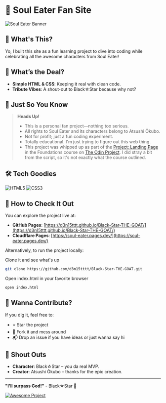 # 🌟 Soul Eater Fan Site

![Soul Eater Banner](https://img.shields.io/badge/Soul%20Eater-Black%E2%98%86Star-red?style=for-the-badge&logo=data:image/png;base64,iVBORw0KGgoAAAANSUhEUgAAAAEAAAABCAYAAAAfFcSJAAAACklEQVR4nGMAAQAABQABDQottAAAAABJRU5ErkJggg==)

## 📖 What's This?

Yo, I built this site as a fun learning project to dive into coding while celebrating all the awesome characters from Soul Eater!

## 🎯 What’s the Deal?

- **Simple HTML & CSS**: Keeping it real with clean code.
- **Tribute Vibes**: A shout-out to Black☆Star because why not?

## 🚨 Just So You Know

> **Heads Up!**
> - This is a personal fan project—nothing too serious.
> - All rights to Soul Eater and its characters belong to Atsushi Ōkubo.
> - Not for profit; just a fun coding experiment.
> - Totally educational. I'm just trying to figure out this web thing.
> - This project was whipped up as part of the [Project: Landing Page](https://www.theodinproject.com/lessons/foundations-landing-page) in the Foundations course on [The Odin Project](https://www.theodinproject.com/). I did stray a bit from the script, so it's not exactly what the course outlined.


## 🛠 Tech Goodies

![HTML5](https://img.shields.io/badge/HTML5-E34F26?style=for-the-badge&logo=html5&logoColor=white)
![CSS3](https://img.shields.io/badge/CSS3-1572B6?style=for-the-badge&logo=css3&logoColor=white)

## 🚀 How to Check It Out

You can explore the project live at:

- **GitHub Pages**: [https://d3n15tttt.github.io/Black-Star-THE-GOAT/](https://d3n15tttt.github.io/Black-Star-THE-GOAT/)
- **Cloudflare Pages**: [https://soul-eater.pages.dev/](https://soul-eater.pages.dev/)

Alternatively, to run the project locally:


Clone it and see what's up
```bash
git clone https://github.com/d3n15tttt/Black-Star-THE-GOAT.git
```
Open index.html in your favorite browser
```bash
open index.html
```

## 🤝 Wanna Contribute?

If you dig it, feel free to:
- ⭐ Star the project
- 🍴 Fork it and mess around
- 📬 Drop an issue if you have ideas or just wanna say hi

## 🙏 Shout Outs

- **Character**: Black☆Star – you da real MVP.
- **Creator**: Atsushi Ōkubo – thanks for the epic creation.

---

**"I'll surpass God!"** - Black☆Star 🌟

[![Awesome Project](https://img.shields.io/badge/Awesome-Project-fc0?style=for-the-badge)](https://github.com/d3n15tttt)
